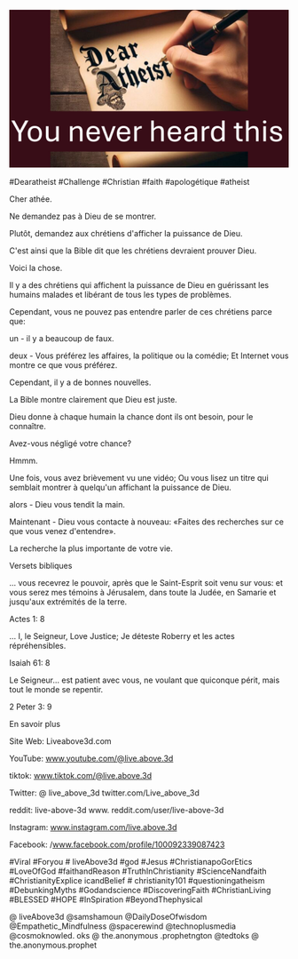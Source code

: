 ![Video cover image](../cover.jpg "cover photo")

#Dearatheist #Challenge #Christian #faith #apologétique #atheist

Cher athée.

Ne demandez pas à Dieu de se montrer.

Plutôt, demandez aux chrétiens d'afficher la puissance de Dieu.

C'est ainsi que la Bible dit que les chrétiens devraient prouver Dieu.

Voici la chose.

Il y a des chrétiens qui affichent la puissance de Dieu en guérissant les humains malades et libérant de tous les types de problèmes.

Cependant, vous ne pouvez pas entendre parler de ces chrétiens parce que:

un - il y a beaucoup de faux.

deux - Vous préférez les affaires, la politique ou la comédie; Et Internet vous montre ce que vous préférez.

Cependant, il y a de bonnes nouvelles.

La Bible montre clairement que Dieu est juste.

Dieu donne à chaque humain la chance dont ils ont besoin, pour le connaître.

Avez-vous négligé votre chance?

Hmmm.

Une fois, vous avez brièvement vu une vidéo; Ou vous lisez un titre qui semblait montrer à quelqu'un affichant la puissance de Dieu.

alors - Dieu vous tendit la main.

Maintenant - Dieu vous contacte à nouveau: «Faites des recherches sur ce que vous venez d'entendre».

La recherche la plus importante de votre vie.

Versets bibliques

... vous recevrez le pouvoir, après que le Saint-Esprit soit venu sur vous: et vous serez mes témoins à Jérusalem, dans toute la Judée, en Samarie et jusqu'aux extrémités de la terre.

Actes 1: 8

… I, le Seigneur, Love Justice; Je déteste Roberry et les actes répréhensibles.

Isaiah 61: 8

Le Seigneur… est patient avec vous, ne voulant que quiconque périt, mais tout le monde se repentir.

2 Peter 3: 9

En savoir plus

Site Web: Liveabove3d.com

YouTube: www.youtube.com/@live.above.3d

tiktok: www.tiktok.com/@live.above.3d

Twitter: @ live_above_3d twitter.com/Live_above_3d

reddit: live-above-3d www. reddit.com/user/live-above-3d

Instagram: www.instagram.com/live.above.3d

Facebook: /www.facebook.com/profile/100092339087423  

#Viral #Foryou # liveAbove3d #god #Jesus #ChristianapoGorEtics #LoveOfGod #faithandReason #TruthInChristianity #ScienceNandfaith #ChristianityExplice icandBelief # christianity101 #questioningatheism #DebunkingMyths #Godandscience #DiscoveringFaith #ChristianLiving #BLESSED #HOPE #InSpiration #BeyondThephysical

@ liveAbove3d @samshamoun @DailyDoseOfwisdom @Empathetic_Mindfulness @spacerewind @technoplusmedia @cosmoknowled. oks @ the.anonymous .prophetngton @tedtoks @ the.anonymous.prophet